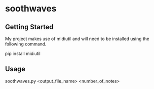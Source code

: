 # soothwaves

## Getting Started

My project makes use of midiutil and will need to be installed using the following command.

pip install midiutil

## Usage

soothwaves.py <output_file_name> <number_of_notes>